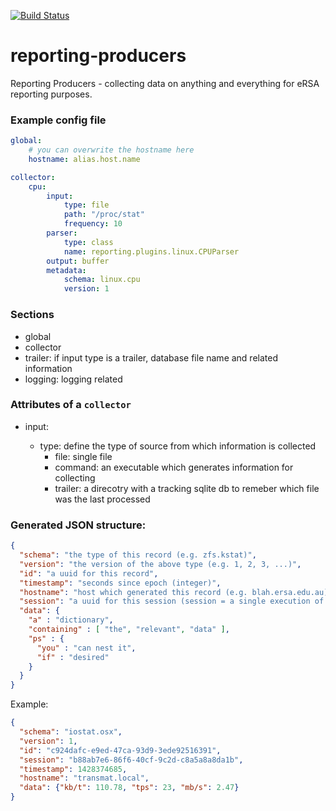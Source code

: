 [![Build Status](https://travis-ci.org/eResearchSA/reporting-producers.svg?branch=master)](https://travis-ci.org/eResearchSA/reporting-producers)

# reporting-producers
Reporting Producers - collecting data on anything and everything for eRSA reporting purposes.

### Example config file

```yaml
global:
    # you can overwrite the hostname here
    hostname: alias.host.name

collector:
    cpu:
        input:
            type: file
            path: "/proc/stat"
            frequency: 10
        parser:
            type: class
            name: reporting.plugins.linux.CPUParser
        output: buffer
        metadata:
            schema: linux.cpu
            version: 1
```

### Sections

- global
- collector
- trailer: if input type is a trailer, database file name and related information
- logging: logging related

### Attributes of a `collector`

- input:

  - type: define the type of source from which information is collected
    - file: single file
    - command: an executable which generates information for collecting
    - trailer: a direcotry with a tracking sqlite db to remeber which file was the last processed

### Generated JSON structure:

```json
{
  "schema": "the type of this record (e.g. zfs.kstat)",
  "version": "the version of the above type (e.g. 1, 2, 3, ...)",
  "id": "a uuid for this record",
  "timestamp": "seconds since epoch (integer)",
  "hostname": "host which generated this record (e.g. blah.ersa.edu.au)",
  "session": "a uuid for this session (session = a single execution of the producer)",
  "data": {
    "a" : "dictionary",
    "containing" : [ "the", "relevant", "data" ],
    "ps" : {
      "you" : "can nest it",
      "if" : "desired"
    }
  }
}
```

Example:

```json
{
  "schema": "iostat.osx",
  "version": 1,
  "id": "c924dafc-e9ed-47ca-93d9-3ede92516391",
  "session": "b88ab7e6-86f6-40cf-9c2d-c8a5a8a8da1b",
  "timestamp": 1428374685,
  "hostname": "transmat.local",
  "data": {"kb/t": 110.78, "tps": 23, "mb/s": 2.47}
}
```
